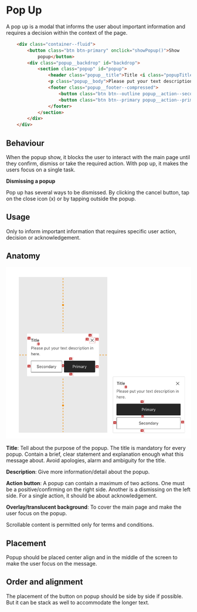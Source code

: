 # Pop Up
A pop up is a modal that informs the user about important information and requires a decision within the context of the page. 

```html
    <div class="container--fluid">
        <button class="btn btn-primary" onclick="showPopup()">Show
            popup</button>
        <div class="popup__backdrop" id="backdrop">
            <section class="popup" id="popup">
                <header class="popup__title">Title <i class="popupTitle__dismiss" onclick="hidePopup()"></i></header>
                <p class="popup__body">Please put your text description in here.</p>
                <footer class="popup__footer--compressed">
                    <button class="btn btn--outline popup__action--secondary" onclick="hidePopup()">Secondary</button>
                    <button class="btn btn--primary popup__action--primary" onclick="hidePopup()">Primary</button>
                </footer>
            </section>
        </div>
    </div>
```

## Behaviour
When the popup show, it blocks the user to interact with the main page until they confirm, dismiss or take the required action. With pop up, it makes the users focus on a single task. 

**Dismissing a popup**

Pop up has several ways to be dismissed. By clicking the cancel button, tap on the close icon (x) or by tapping outside the popup. 

## Usage
Only to inform important information that requires specific user action, decision or acknowledgement. 

## Anatomy


![Popup Specification.png](./img/popup/Popupspec.png)

**Title**: Tell about the purpose of the popup. The title is mandatory for every popup. Contain a brief, clear statement and explanation enough what this message about. Avoid apologies, alarm and ambiguity for the title. 

**Description**: Give more information/detail about the popup. 

**Action button**: A popup can contain a maximum of two actions. One must be a positive/confirming on the right side. Another is a dismissing on the left side. For a single action, it should be about acknowledgement. 

**Overlay/translucent background**: To cover the main page and make the user focus on the popup. 

Scrollable content is permitted only for terms and conditions.

## Placement 
Popup should be placed center align and in the middle of the screen to make the user focus on the message. 

## Order and alignment
The placement of the button on popup should be side by side if possible. But it can be stack as well to accommodate the longer text. 
